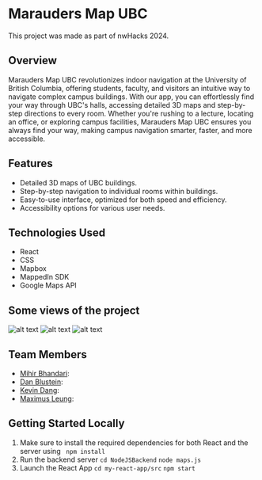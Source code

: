 # Marauders Map UBC

This project was made as part of nwHacks 2024.

## Overview
Marauders Map UBC revolutionizes indoor navigation at the University of British Columbia, offering students, faculty, and visitors an intuitive way to navigate complex campus buildings. With our app, you can effortlessly find your way through UBC's halls, accessing detailed 3D maps and step-by-step directions to every room. Whether you're rushing to a lecture, locating an office, or exploring campus facilities, Marauders Map UBC ensures you always find your way, making campus navigation smarter, faster, and more accessible.
## Features
- Detailed 3D maps of UBC buildings.
- Step-by-step navigation to individual rooms within buildings.
- Easy-to-use interface, optimized for both speed and efficiency.
- Accessibility options for various user needs.


## Technologies Used
- React
- CSS
- Mapbox
- MappedIn SDK
- Google Maps API

## Some views of the project
![alt text](https://i.ibb.co/S54bzpG/Screen-Shot-2024-06-07-at-5-25-18-PM.png)
![alt text](https://i.ibb.co/QYjP5wx/Screen-Shot-2024-06-07-at-5-22-41-PM.png)
![alt text](https://i.ibb.co/YLgqSrQ/Screen-Shot-2024-06-07-at-5-23-20-PM.png)

## Team Members
- [Mihir Bhandari](https://github.com/VexMihir):
- [Dan Blustein](https://github.com/wallstarr):
- [Kevin Dang](https://github.com/kdang243):
- [Maximus Leung](https://github.com/maximusl59):
  
## Getting Started Locally
1. Make sure to install the required dependencies for both React and the server using ``` npm install```
2. Run the backend server
   ```cd NodeJSBackend```
   ```node maps.js```
3. Launch the React App
   ```cd my-react-app/src```
   ```npm start ```

